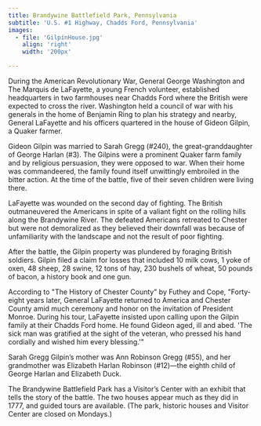 ```yaml
---
title: Brandywine Battlefield Park, Pennsylvania
subtitle: 'U.S. #1 Highway, Chadds Ford, Pennsylvania'
images:
  - file: 'GilpinHouse.jpg'
    align: 'right'
    width: '200px'

---
```


During the American Revolutionary War, General George Washington and The Marquis de LaFayette, a young French volunteer, established headquarters in two farmhouses near Chadds Ford where the British were expected to cross the river. Washington held a council of war with his generals in the home of Benjamin Ring to plan his strategy and nearby, General LaFayette and his officers quartered in the house of Gideon Gilpin, a Quaker farmer.

Gideon Gilpin was married to Sarah Gregg (#240), the great-granddaughter of George Harlan (#3). The Gilpins were a prominent Quaker farm family and by religious persuasion, they were opposed to war. When their home was commandeered, the family found itself unwittingly embroiled in the bitter action. At the time of the battle, five of their seven children were living there.

LaFayette was wounded on the second day of fighting. The British outmaneuvered the Americans in spite of a valiant fight on the rolling hills along the Brandywine River. The defeated Americans retreated to Chester but were not demoralized as they believed their downfall was because of unfamiliarity with the landscape and not the result of poor fighting.

After the battle, the Gilpin property was plundered by foraging British soldiers. Gilpin filed a claim for losses that included 10 milk cows, 1 yoke of oxen, 48 sheep, 28 swine, 12 tons of hay, 230 bushels of wheat, 50 pounds of bacon, a history book and one gun.

According to "The History of Chester County" by Futhey and Cope, "Forty-eight years later, General LaFayette returned to America and Chester County amid much ceremony and honor on the invitation of President Monroe. During his tour, LaFayette insisted upon calling upon the Gilpin family at their Chadds Ford home. He found Gideon aged, ill and abed. 'The sick man was gratified at the sight of the veteran, who pressed his hand cordially and wished him every blessing.'"

Sarah Gregg Gilpin’s mother was Ann Robinson Gregg (#55), and her grandmother was Elizabeth Harlan Robinson (#12)—the eighth child of George Harlan and Elizabeth Duck.

The Brandywine Battlefield Park has a Visitor’s Center with an exhibit that tells the story of the battle. The two houses appear much as they did in 1777, and guided tours are available. (The park, historic houses and Visitor Center are closed on Mondays.)

